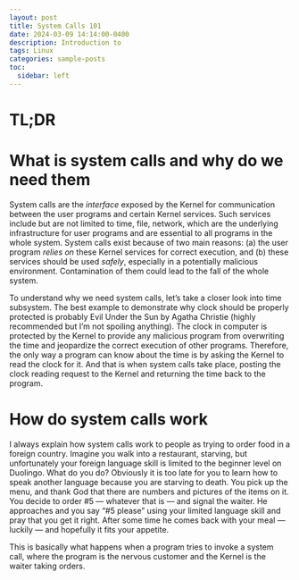 ```yaml
---
layout: post
title: System Calls 101
date: 2024-03-09 14:14:00-0400
description: Introduction to 
tags: Linux
categories: sample-posts
toc:
  sidebar: left
---
```


# TL;DR

# What is system calls and why do we need them

System calls are the *interface* exposed by the Kernel for communication between the user programs and certain Kernel services. Such services include but are not limited to time, file, network, which are the underlying infrastructure for user programs and are essential to all programs in the whole system. System calls exist because of two main reasons: (a) the user program *relies on* these Kernel services for correct execution, and (b) these services should be used *safely*, especially in a potentially malicious environment. Contamination of them could lead to the fall of the whole system. 

To understand why we need system calls, let’s take a closer look into time subsystem. The best example to demonstrate why clock should be properly protected is probably Evil Under the Sun by Agatha Christie (highly recommended but I’m not spoiling anything). The clock in computer is protected by the Kernel to provide any malicious program from overwriting the time and jeopardize the correct execution of other programs. Therefore, the only way a program can know about the time is by asking the Kernel to read the clock for it. And that is when system calls take place, posting the clock reading request to the Kernel and returning the time back to the program.

# How do system calls work

I always explain how system calls work to people as trying to order food in a foreign country. Imagine you walk into a restaurant, starving, but unfortunately your foreign language skill is limited to the beginner level on Duolingo. What do you do? Obviously it is too late for you to learn how to speak another language because you are starving to death. You pick up the menu, and thank God that there are numbers and pictures of the items on it. You decide to order #5 — whatever that is — and signal the waiter. He approaches and you say “#5 please” using your limited language skill and pray that you get it right. After some time he comes back with your meal — luckily — and hopefully it fits your appetite. 

This is basically what happens when a program tries to invoke a system call, where the program is the nervous customer and the Kernel is the waiter taking orders. 